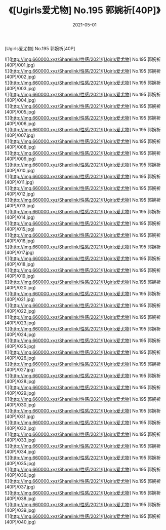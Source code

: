 ﻿---
layout: post
title:  《[Ugirls爱尤物] No.195 郭婉祈[40P]》
date:   2021-05-01
img: http://img.660000.xyz/Sharelink/性感/2021/[Ugirls爱尤物] No.195 郭婉祈[40P]/000.jpg
categories: [美女, 清纯, 唯美]
---

[Ugirls爱尤物] No.195 郭婉祈[40P]

  ![](http://img.660000.xyz/Sharelink/性感/2021/[Ugirls爱尤物] No.195 郭婉祈[40P]/001.jpg) <br> ![](http://img.660000.xyz/Sharelink/性感/2021/[Ugirls爱尤物] No.195 郭婉祈[40P]/002.jpg) <br> ![](http://img.660000.xyz/Sharelink/性感/2021/[Ugirls爱尤物] No.195 郭婉祈[40P]/003.jpg) <br> ![](http://img.660000.xyz/Sharelink/性感/2021/[Ugirls爱尤物] No.195 郭婉祈[40P]/004.jpg) <br> ![](http://img.660000.xyz/Sharelink/性感/2021/[Ugirls爱尤物] No.195 郭婉祈[40P]/005.jpg) <br> ![](http://img.660000.xyz/Sharelink/性感/2021/[Ugirls爱尤物] No.195 郭婉祈[40P]/006.jpg) <br> ![](http://img.660000.xyz/Sharelink/性感/2021/[Ugirls爱尤物] No.195 郭婉祈[40P]/007.jpg) <br> ![](http://img.660000.xyz/Sharelink/性感/2021/[Ugirls爱尤物] No.195 郭婉祈[40P]/008.jpg) <br> ![](http://img.660000.xyz/Sharelink/性感/2021/[Ugirls爱尤物] No.195 郭婉祈[40P]/009.jpg) <br> ![](http://img.660000.xyz/Sharelink/性感/2021/[Ugirls爱尤物] No.195 郭婉祈[40P]/010.jpg) <br> ![](http://img.660000.xyz/Sharelink/性感/2021/[Ugirls爱尤物] No.195 郭婉祈[40P]/011.jpg) <br> ![](http://img.660000.xyz/Sharelink/性感/2021/[Ugirls爱尤物] No.195 郭婉祈[40P]/012.jpg) <br> ![](http://img.660000.xyz/Sharelink/性感/2021/[Ugirls爱尤物] No.195 郭婉祈[40P]/013.jpg) <br> ![](http://img.660000.xyz/Sharelink/性感/2021/[Ugirls爱尤物] No.195 郭婉祈[40P]/014.jpg) <br> ![](http://img.660000.xyz/Sharelink/性感/2021/[Ugirls爱尤物] No.195 郭婉祈[40P]/015.jpg) <br> ![](http://img.660000.xyz/Sharelink/性感/2021/[Ugirls爱尤物] No.195 郭婉祈[40P]/016.jpg) <br> ![](http://img.660000.xyz/Sharelink/性感/2021/[Ugirls爱尤物] No.195 郭婉祈[40P]/017.jpg) <br> ![](http://img.660000.xyz/Sharelink/性感/2021/[Ugirls爱尤物] No.195 郭婉祈[40P]/018.jpg) <br> ![](http://img.660000.xyz/Sharelink/性感/2021/[Ugirls爱尤物] No.195 郭婉祈[40P]/019.jpg) <br> ![](http://img.660000.xyz/Sharelink/性感/2021/[Ugirls爱尤物] No.195 郭婉祈[40P]/020.jpg) <br> ![](http://img.660000.xyz/Sharelink/性感/2021/[Ugirls爱尤物] No.195 郭婉祈[40P]/021.jpg) <br> ![](http://img.660000.xyz/Sharelink/性感/2021/[Ugirls爱尤物] No.195 郭婉祈[40P]/022.jpg) <br> ![](http://img.660000.xyz/Sharelink/性感/2021/[Ugirls爱尤物] No.195 郭婉祈[40P]/023.jpg) <br> ![](http://img.660000.xyz/Sharelink/性感/2021/[Ugirls爱尤物] No.195 郭婉祈[40P]/024.jpg) <br> ![](http://img.660000.xyz/Sharelink/性感/2021/[Ugirls爱尤物] No.195 郭婉祈[40P]/025.jpg) <br> ![](http://img.660000.xyz/Sharelink/性感/2021/[Ugirls爱尤物] No.195 郭婉祈[40P]/026.jpg) <br> ![](http://img.660000.xyz/Sharelink/性感/2021/[Ugirls爱尤物] No.195 郭婉祈[40P]/027.jpg) <br> ![](http://img.660000.xyz/Sharelink/性感/2021/[Ugirls爱尤物] No.195 郭婉祈[40P]/028.jpg) <br> ![](http://img.660000.xyz/Sharelink/性感/2021/[Ugirls爱尤物] No.195 郭婉祈[40P]/029.jpg) <br> ![](http://img.660000.xyz/Sharelink/性感/2021/[Ugirls爱尤物] No.195 郭婉祈[40P]/030.jpg) <br> ![](http://img.660000.xyz/Sharelink/性感/2021/[Ugirls爱尤物] No.195 郭婉祈[40P]/031.jpg) <br> ![](http://img.660000.xyz/Sharelink/性感/2021/[Ugirls爱尤物] No.195 郭婉祈[40P]/032.jpg) <br> ![](http://img.660000.xyz/Sharelink/性感/2021/[Ugirls爱尤物] No.195 郭婉祈[40P]/033.jpg) <br> ![](http://img.660000.xyz/Sharelink/性感/2021/[Ugirls爱尤物] No.195 郭婉祈[40P]/034.jpg) <br> ![](http://img.660000.xyz/Sharelink/性感/2021/[Ugirls爱尤物] No.195 郭婉祈[40P]/035.jpg) <br> ![](http://img.660000.xyz/Sharelink/性感/2021/[Ugirls爱尤物] No.195 郭婉祈[40P]/036.jpg) <br> ![](http://img.660000.xyz/Sharelink/性感/2021/[Ugirls爱尤物] No.195 郭婉祈[40P]/037.jpg) <br> ![](http://img.660000.xyz/Sharelink/性感/2021/[Ugirls爱尤物] No.195 郭婉祈[40P]/038.jpg) <br> ![](http://img.660000.xyz/Sharelink/性感/2021/[Ugirls爱尤物] No.195 郭婉祈[40P]/039.jpg) <br> ![](http://img.660000.xyz/Sharelink/性感/2021/[Ugirls爱尤物] No.195 郭婉祈[40P]/040.jpg) <br>